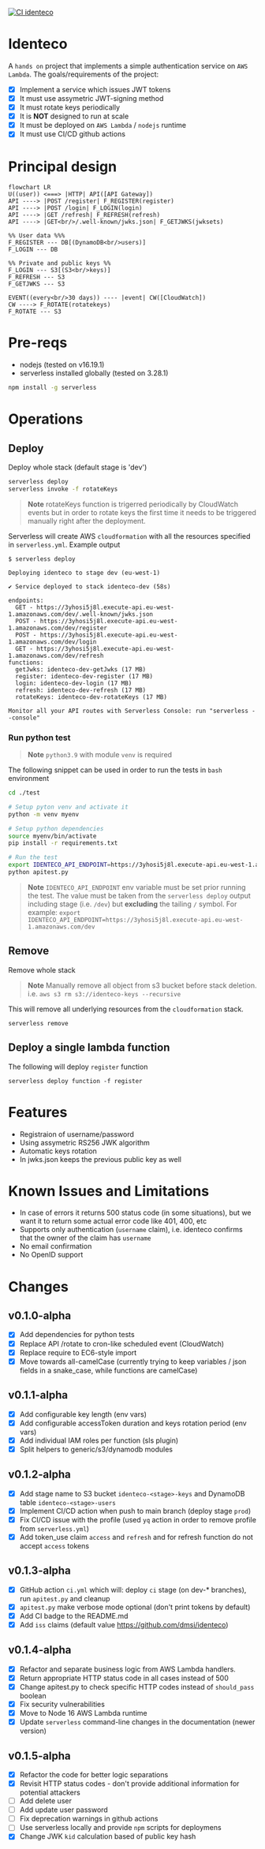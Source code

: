 [![CI identeco](https://github.com/dmsi/identeco/actions/workflows/ci.yml/badge.svg)](https://github.com/dmsi/identeco/actions/workflows/ci.yml)

# Identeco

A `hands on` project that implements a simple authentication service on `AWS Lambda`.
The goals/requirements of the project:

-   [x] Implement a service which issues JWT tokens
-   [x] It must use assymetric JWT-signing method
-   [x] It must rotate keys periodically
-   [x] It is **NOT** designed to run at scale
-   [x] It must be deployed on `AWS Lambda` / `nodejs` runtime
-   [x] It must use CI/CD github actions

# Principal design

```mermaid
flowchart LR
U((user)) <===> |HTTP| API([API Gateway])
API ----> |POST /register| F_REGISTER(register)
API ----> |POST /login| F_LOGIN(login)
API ----> |GET /refresh| F_REFRESH(refresh)
API ----> |GET<br/>/.well-known/jwks.json| F_GETJWKS(jwksets)

%% User data %%%
F_REGISTER --- DB[(DynamoDB<br/>users)]
F_LOGIN --- DB

%% Private and public keys %%
F_LOGIN --- S3[(S3<br/>keys)]
F_REFRESH --- S3
F_GETJWKS --- S3

EVENT((every<br/>30 days)) ---- |event| CW([CloudWatch])
CW ----> F_ROTATE(rotatekeys)
F_ROTATE --- S3
```

# Pre-reqs

-   nodejs (tested on v16.19.1)
-   serverless installed globally (tested on 3.28.1)

```sh
npm install -g serverless
```

# Operations

## Deploy

Deploy whole stack (default stage is 'dev')

```bash
serverless deploy
serverless invoke -f rotateKeys
```

> **Note** rotateKeys function is trigerred periodically by CloudWatch events but in order to
> rotate keys the first time it needs to be triggered manually right after the deployment.

Serverless will create AWS `cloudformation` with all the resources specified in `serverless.yml`.
Example output

```
$ serverless deploy

Deploying identeco to stage dev (eu-west-1)

✔ Service deployed to stack identeco-dev (58s)

endpoints:
  GET - https://3yhosi5j8l.execute-api.eu-west-1.amazonaws.com/dev/.well-known/jwks.json
  POST - https://3yhosi5j8l.execute-api.eu-west-1.amazonaws.com/dev/register
  POST - https://3yhosi5j8l.execute-api.eu-west-1.amazonaws.com/dev/login
  GET - https://3yhosi5j8l.execute-api.eu-west-1.amazonaws.com/dev/refresh
functions:
  getJwks: identeco-dev-getJwks (17 MB)
  register: identeco-dev-register (17 MB)
  login: identeco-dev-login (17 MB)
  refresh: identeco-dev-refresh (17 MB)
  rotateKeys: identeco-dev-rotateKeys (17 MB)

Monitor all your API routes with Serverless Console: run "serverless --console"
```

### Run python test

> **Note** `python3.9` with module `venv` is required

The following snippet can be used in order to run the tests in `bash` environment

```bash
cd ./test

# Setup pyton venv and activate it
python -m venv myenv

# Setup python dependencies
source myenv/bin/activate
pip install -r requirements.txt

# Run the test
export IDENTECO_API_ENDPOINT=https://3yhosi5j8l.execute-api.eu-west-1.amazonaws.com/dev
python apitest.py
```

> **Note** `IDENTECO_API_ENDPOINT` env variable must be set prior running the test.
> The value must be taken from the `serverless deploy` output including stage (i.e. `/dev`)
> but **excluding** the tailing `/` symbol.
> For example: `export IDENTECO_API_ENDPOINT=https://3yhosi5j8l.execute-api.eu-west-1.amazonaws.com/dev`

## Remove

Remove whole stack

> **Note** Manually remove all object from s3 bucket before stack deletion.
> i.e. `aws s3 rm s3://identeco-keys --recursive`

This will remove all underlying resources from the `cloudformation` stack.

```
serverless remove
```

## Deploy a single lambda function

The following will deploy `register` function

```
serverless deploy function -f register
```

# Features

-   Registraion of username/password
-   Using assymetric RS256 JWK algorithm
-   Automatic keys rotation
-   In jwks.json keeps the previous public key as well

# Known Issues and Limitations

-   In case of errors it returns 500 status code (in some situations), but we want it to return some actual error code like 401, 400, etc
-   Supports only authentication (`username` claim), i.e. identeco confirms that the owner of the claim has `username`
-   No email confirmation
-   No OpenID support

# Changes

## v0.1.0-alpha

-   [x] Add dependencies for python tests
-   [x] Replace API /rotate to cron-like scheduled event (CloudWatch)
-   [x] Replace require to EC6-style import
-   [x] Move towards all-camelCase (currently trying to keep variables / json fields in a snake_case, while functions are camelCase)

## v0.1.1-alpha

-   [x] Add configurable key length (env vars)
-   [x] Add configurable accessToken duration and keys rotation period (env vars)
-   [x] Add individual IAM roles per function (sls plugin)
-   [x] Split helpers to generic/s3/dynamodb modules

## v0.1.2-alpha

-   [x] Add stage name to S3 bucket `identeco-<stage>-keys` and DynamoDB table `identeco-<stage>-users`
-   [x] Implement CI/CD action when push to main branch (deploy stage `prod`)
-   [x] Fix CI/CD issue with the profile (used `yq` action in order to remove profile from `serverless.yml`)
-   [x] Add token_use claim `access` and `refresh` and for refresh function do not accept `access` tokens

## v0.1.3-alpha

-   [x] GitHub action `ci.yml` which will: deploy `ci` stage (on dev-\* branches), run `apitest.py` and cleanup
-   [x] `apitest.py` make verbose mode optional (don't print tokens by default)
-   [x] Add CI badge to the README.md
-   [x] Add `iss` claims (default value https://github.com/dmsi/identeco)

## v0.1.4-alpha

-   [x] Refactor and separate business logic from AWS Lambda handlers.
-   [x] Return appropriate HTTP status code in all cases instead of 500
-   [x] Change apitest.py to check specific HTTP codes instead of `should_pass` boolean
-   [x] Fix security vulnerabilities
-   [x] Move to Node 16 AWS Lambda runtime
-   [x] Update `serverless` command-line changes in the documentation (newer version)

## v0.1.5-alpha

-   [x] Refactor the code for better logic separations
-   [x] Revisit HTTP status codes - don't provide additional information for potential attackers
-   [ ] Add delete user
-   [ ] Add update user password
-   [ ] Fix deprecation warnings in github actions
-   [ ] Use serverless locally and provide `npm` scripts for deploymens
-   [x] Change JWK `kid` calculation based of public key hash
